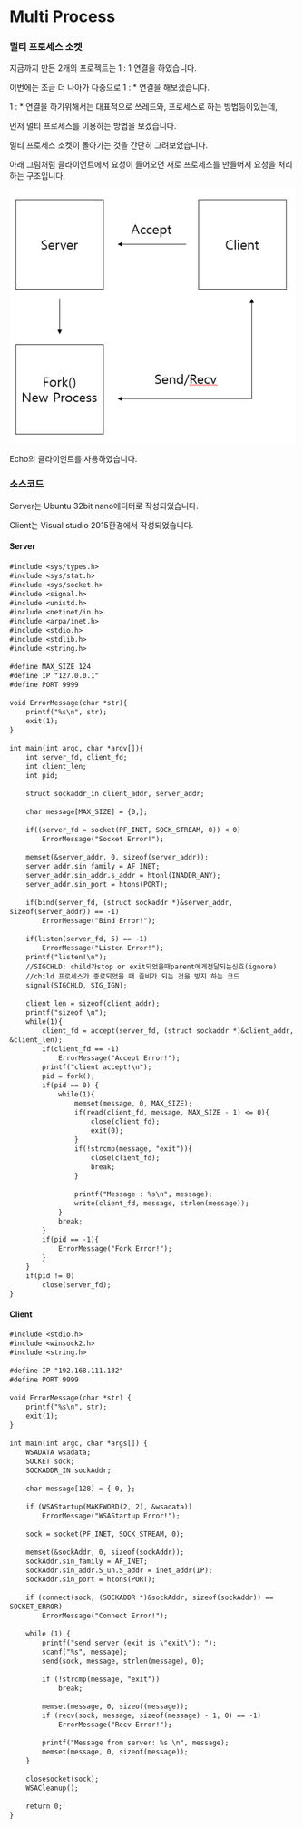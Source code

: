 # Multi Process
### 멀티 프로세스 소켓
지금까지 만든 2개의 프로젝트는 1 : 1 연결을 하였습니다.

이번에는 조금 더 나아가 다중으로 1 : * 연결을 해보겠습니다.

1 : * 연결을 하기위해서는 대표적으로 쓰레드와, 프로세스로 하는  방법등이있는데,

먼저 멀티 프로세스를 이용하는 방법을 보겠습니다.

멀티 프로세스 소켓이 돌아가는 것을 간단히 그려보았습니다.

아래 그림처럼 클라이언트에서 요청이 들어오면 새로 프로세스를 만들어서 요청을 처리하는 구조입니다.

![Alt text](https://github.com/Funniest/Socket/blob/master/Multi_Process/img/Multi_Process.PNG)

Echo의 클라이언트를 사용하였습니다.

### 소스코드
Server는 Ubuntu 32bit nano에디터로 작성되었습니다.

Client는 Visual studio 2015환경에서 작성되었습니다.

#### Server
```
#include <sys/types.h>
#include <sys/stat.h>
#include <sys/socket.h>
#include <signal.h>
#include <unistd.h>
#include <netinet/in.h>
#include <arpa/inet.h>
#include <stdio.h>
#include <stdlib.h>
#include <string.h>

#define MAX_SIZE 124
#define IP "127.0.0.1"
#define PORT 9999

void ErrorMessage(char *str){
	printf("%s\n", str);
	exit(1);
}

int main(int argc, char *argv[]){
	int server_fd, client_fd;
	int client_len;
	int pid;

	struct sockaddr_in client_addr, server_addr;
	
	char message[MAX_SIZE] = {0,};
	
	if((server_fd = socket(PF_INET, SOCK_STREAM, 0)) < 0)
		ErrorMessage("Socket Error!");

	memset(&server_addr, 0, sizeof(server_addr));
	server_addr.sin_family = AF_INET;
	server_addr.sin_addr.s_addr = htonl(INADDR_ANY);
	server_addr.sin_port = htons(PORT);

	if(bind(server_fd, (struct sockaddr *)&server_addr, sizeof(server_addr)) == -1)
		ErrorMessage("Bind Error!");

	if(listen(server_fd, 5) == -1)
		ErrorMessage("Listen Error!");
	printf("listen!\n");
	//SIGCHLD: child가stop or exit되었을때parent에게전달되는신호(ignore)
	//child 프로세스가 종료되었을 때 좀비가 되는 것을 방지 하는 코드
	signal(SIGCHLD, SIG_IGN);

	client_len = sizeof(client_addr);
	printf("sizeof \n");
	while(1){
		client_fd = accept(server_fd, (struct sockaddr *)&client_addr, &client_len);
		if(client_fd == -1)
			ErrorMessage("Accept Error!");
		printf("client accept!\n");
		pid = fork();
		if(pid == 0) {
			while(1){
				memset(message, 0, MAX_SIZE);
				if(read(client_fd, message, MAX_SIZE - 1) <= 0){
					close(client_fd);
					exit(0);
				}
				if(!strcmp(message, "exit")){
					close(client_fd);
					break;
				}
				
				printf("Message : %s\n", message);
				write(client_fd, message, strlen(message));
			}
			break;
		}
		if(pid == -1){
			ErrorMessage("Fork Error!");
		}
	}
	if(pid != 0)
		close(server_fd);
}
```

#### Client
```
#include <stdio.h>
#include <winsock2.h>
#include <string.h>

#define IP "192.168.111.132"
#define PORT 9999

void ErrorMessage(char *str) {
	printf("%s\n", str);
	exit(1);
}

int main(int argc, char *args[]) {
	WSADATA wsadata;
	SOCKET sock;
	SOCKADDR_IN sockAddr;

	char message[128] = { 0, };
	
	if (WSAStartup(MAKEWORD(2, 2), &wsadata))
		ErrorMessage("WSAStartup Error!");

	sock = socket(PF_INET, SOCK_STREAM, 0);
	
	memset(&sockAddr, 0, sizeof(sockAddr));
	sockAddr.sin_family = AF_INET;
	sockAddr.sin_addr.S_un.S_addr = inet_addr(IP);
	sockAddr.sin_port = htons(PORT);

	if (connect(sock, (SOCKADDR *)&sockAddr, sizeof(sockAddr)) == SOCKET_ERROR)
		ErrorMessage("Connect Error!");

	while (1) {
		printf("send server (exit is \"exit\"): ");
		scanf("%s", message);
		send(sock, message, strlen(message), 0);
		
		if (!strcmp(message, "exit"))
			break;

		memset(message, 0, sizeof(message));
		if (recv(sock, message, sizeof(message) - 1, 0) == -1)
			ErrorMessage("Recv Error!");

		printf("Message from server: %s \n", message);
		memset(message, 0, sizeof(message));
	}

	closesocket(sock);
	WSACleanup();

	return 0;
}
```
